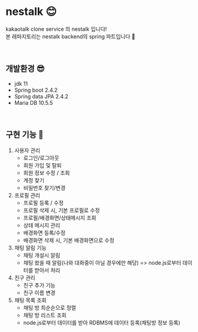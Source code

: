 # nestalk 😊
kakaotalk clone service 의 nestalk 입니다! <br/> 
본 레파지토리는 nestalk backend의 spring 파트입니다 🙌


<br/>

## 개발환경 😎
- jdk 11
- Spring boot 2.4.2
- Spring data JPA 2.4.2
- Maria DB 10.5.5

<br/>

## 구현 기능 🎃
1. 사용자 관리
    - 로그인/로그아웃
    - 회원 가입 및 탈퇴
    - 회원 정보 수정 / 조회
    - 계정 찾기
    - 비밀번호 찾기/변경
2. 프로필 관리
    - 프로필 등록 / 수정
    - 프로필 삭제 시, 기본 프로필로 수정
    - 프로필/배경화면/상태메시지 조회
    - 상태 메시지 관리
    - 배경화면 등록/수정
    - 배경화면 삭제 시, 기본 배경화면으로 수정
3. 채팅 알림 기능
    - 채팅 개설시 알림
    - 채팅 왔을 때 알림(나와 대화중이 아닐 경우에만 해당) => node.js로부터 데이터를 받아서 처리
4. 친구 관리
    - 친구 추가 기능
    - 친구 이름 변경
5. 채팅 목록 조회
    - 채팅 방 최순순으로 정렬
    - 채팅 방 리스트 조회
    - node.js로부터 데이터를 받아 RDBMS에 데이터 등록(채팅방 정보 등록)
